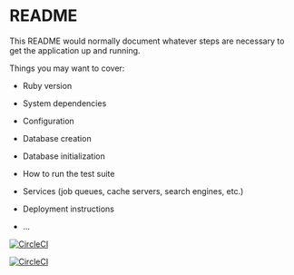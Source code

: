 # README

This README would normally document whatever steps are necessary to get the
application up and running.

Things you may want to cover:

* Ruby version

* System dependencies

* Configuration

* Database creation

* Database initialization

* How to run the test suite

* Services (job queues, cache servers, search engines, etc.)

* Deployment instructions

* ...




[![CircleCI](https://dl.circleci.com/status-badge/img/gh/feed-mob/feedmob_admin/tree/master.svg?style=svg&circle-token=80e8d45048154c6db17757cb9710e1a1fe3354de)](https://dl.circleci.com/status-badge/redirect/gh/feed-mob/feedmob_admin/tree/master)

[![CircleCI](https://dl.circleci.com/status-badge/img/gh/feed-mob/feedmob_admin/tree/master.svg?style=svg&circle-token=76b147d2a5b56e9e4d890a4f7cb89909be8cff4d)](https://dl.circleci.com/status-badge/redirect/gh/feed-mob/feedmob_admin/tree/master)

